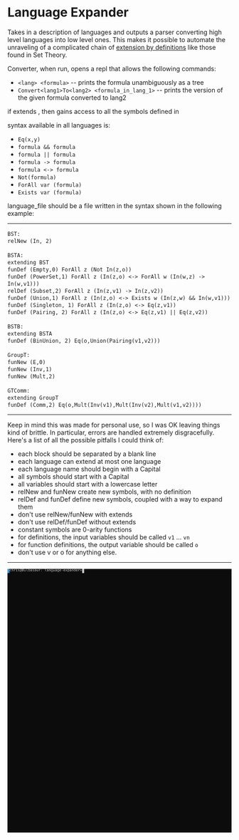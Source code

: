 Language Expander
=================

Takes in a description of languages and outputs a parser converting 
high level languages into low level ones. This makes it possible to 
automate the unraveling of a complicated chain of 
[extension by definitions](https://en.wikipedia.org/wiki/Extension_by_definitions)
like those found in Set Theory.

Converter, when run, opens a repl that allows the following commands:
 - `<lang> <formula>` -- prints the formula unambiguously as a tree
 - `Convert<lang1>To<lang2> <formula_in_lang_1>` -- prints the version of the given formula converted to lang2

if <lang1> extends <lang2>, then <lang1> gains access to all the symbols defined in <lang2>

syntax available in all languages is:
  - `Eq(x,y)`
  - `formula && formula`
  - `formula || formula`
  - `formula -> formula`
  - `formula <-> formula`
  - `Not(formula)`
  - `ForAll var (formula)`
  - `Exists var (formula)`

language_file should be a file written in the syntax shown in the following example:

-------------------------------------------------------------------
```
BST:
relNew (In, 2)

BSTA: 
extending BST
funDef (Empty,0) ForAll z (Not In(z,o))
funDef (PowerSet,1) ForAll z (In(z,o) <-> ForAll w (In(w,z) -> In(w,v1)))
relDef (Subset,2) ForAll z (In(z,v1) -> In(z,v2))
funDef (Union,1) ForAll z (In(z,o) <-> Exists w (In(z,w) && In(w,v1)))
funDef (Singleton, 1) ForAll z (In(z,o) <-> Eq(z,v1))
funDef (Pairing, 2) ForAll z (In(z,o) <-> Eq(z,v1) || Eq(z,v2))

BSTB:
extending BSTA
funDef (BinUnion, 2) Eq(o,Union(Pairing(v1,v2)))

GroupT:
funNew (E,0)
funNew (Inv,1)
funNew (Mult,2)

GTComm:
extending GroupT
funDef (Comm,2) Eq(o,Mult(Inv(v1),Mult(Inv(v2),Mult(v1,v2))))
```
-------------------------------------------------------------------

Keep in mind this was made for personal use, so I was OK leaving things
kind of brittle. In particular, errors are handled extremely disgracefully.
Here's a list of all the possible pitfalls I could think of:

 - each block should be separated by a blank line
 - each language can extend at most one language
 - each language name should begin with a Capital
 - all symbols should start with a Capital
 - all variables should start with a lowercase letter
 - relNew and funNew create new symbols, with no definition
 - relDef and funDef define new symbols, coupled with a way to expand them
 - don't use relNew/funNew with extends
 - don't use relDef/funDef without extends
 - constant symbols are 0-arity functions
 - for definitions, the input variables should be called `v1` ... `vn`
 - for function definitions, the output variable should be called `o`
 - don't use v or o for anything else.

-------------------------------------------------------------------

![Example](./example.svg)
